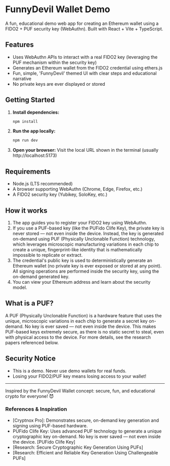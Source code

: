 # FunnyDevil Wallet Demo

A fun, educational demo web app for creating an Ethereum wallet using a FIDO2 + PUF security key (WebAuthn). Built with React + Vite + TypeScript.

## Features
- Uses WebAuthn APIs to interact with a real FIDO2 key (leveraging the PUF mechanism within the security key)
- Generates an Ethereum wallet from the FIDO2 credential using ethers.js
- Fun, simple, 'FunnyDevil' themed UI with clear steps and educational narrative
- No private keys are ever displayed or stored

## Getting Started

1. **Install dependencies:**
   ```sh
   npm install
   ```
2. **Run the app locally:**
   ```sh
   npm run dev
   ```
3. **Open your browser:**
   Visit the local URL shown in the terminal (usually http://localhost:5173)

## Requirements
- Node.js (LTS recommended)
- A browser supporting WebAuthn (Chrome, Edge, Firefox, etc.)
- A FIDO2 security key (Yubikey, SoloKey, etc.)

## How it works
1. The app guides you to register your FIDO2 key using WebAuthn.
2. If you use a PUF-based key (like the PUFido Clife Key), the private key is never stored — not even inside the device. Instead, the key is generated on-demand using PUF (Physically Unclonable Function) technology, which leverages microscopic manufacturing variations in each chip to create a unique, fingerprint-like identity that is mathematically impossible to replicate or extract.
3. The credential's public key is used to deterministically generate an Ethereum wallet (no private key is ever exposed or stored at any point). All signing operations are performed inside the security key, using the on-demand generated key.
4. You can view your Ethereum address and learn about the security model.



## What is a PUF?
A PUF (Physically Unclonable Function) is a hardware feature that uses the unique, microscopic variations in each chip to generate a secret key on-demand. No key is ever saved — not even inside the device. This makes PUF-based keys extremely secure, as there is no static secret to steal, even with physical access to the device. For more details, see the research papers referenced below.

## Security Notice
- This is a demo. Never use demo wallets for real funds.
- Losing your FIDO2/PUF key means losing access to your wallet!

---

Inspired by the FunnyDevil Wallet concept: secure, fun, and educational crypto for everyone! 😈

### References & Inspiration
- [Cryptnox Pro]: Demonstrates secure, on-demand key generation and signing using PUF-based hardware.
- PUFido Clife Key: Uses advanced PUF technology to generate a unique cryptographic key on-demand. No key is ever saved — not even inside the device. [PUFido Clife Key]
- [Research: Secure Cryptographic Key Generation Using PUFs]
- [Research: Efficient and Reliable Key Generation Using Challengeable PUFs]